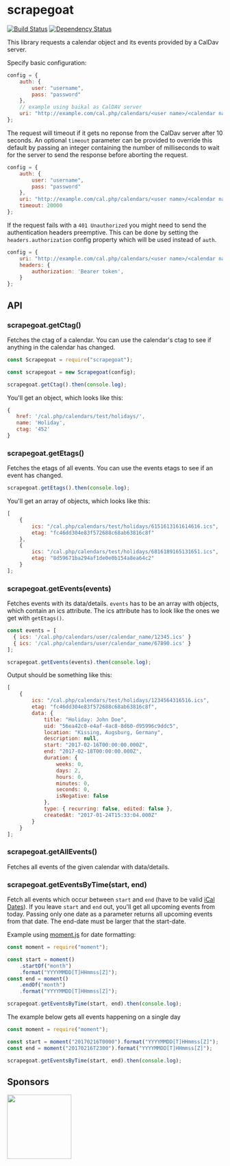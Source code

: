 # scrapegoat

[![Build Status](https://travis-ci.com/peerigon/scrapegoat.svg?branch=master)](https://travis-ci.com/peerigon/scrapegoat)
[![Dependency Status](https://david-dm.org/peerigon/scrapegoat.svg)](https://david-dm.org/peerigon/scrapegoat)

This library requests a calendar object and its events provided by a CalDav server.

Specify basic configuration:

```javascript
config = {
    auth: {
        user: "username",
        pass: "password"
    },
    // example using baikal as CalDAV server
    uri: "http://example.com/cal.php/calendars/<user name>/<calendar name>"
};
```

The request will timeout if it gets no reponse from the CalDav server after 10 seconds.
An optional `timeout` parameter can be provided to override this default by passing an integer containing the number of milliseconds to wait for the server to send the response before aborting the request.

```javascript
config = {
    auth: {
        user: "username",
        pass: "password"
    },
    uri: "http://example.com/cal.php/calendars/<user name>/<calendar name>",
    timeout: 20000
};
```

If the request fails with a `401 Unauthorized` you might need to send the authentication headers preemptive.
This can be done by setting the `headers.authorization` config property which will be used instead of `auth`.

```javascript
config = {
    uri: "http://example.com/cal.php/calendars/<user name>/<calendar name>",
    headers: {
        authorization: 'Bearer token',
    }
};
```

## API

### scrapegoat.getCtag()

Fetches the ctag of a calendar. You can use the calendar's ctag to see if anything in the calendar has changed.

```javascript
const Scrapegoat = require("scrapegoat");

const scrapegoat = new Scrapegoat(config);

scrapegoat.getCtag().then(console.log);
```

You'll get an object, which looks like this:

```javascript
{
   href: '/cal.php/calendars/test/holidays/',
   name: 'Holiday',
   ctag: '452'
}
```

### scrapegoat.getEtags()

Fetches the etags of all events. You can use the events etags to see if an event has changed.

```javascript
scrapegoat.getEtags().then(console.log);
```

You'll get an array of objects, which looks like this:

```javascript
[
    {
        ics: "/cal.php/calendars/test/holidays/6151613161614616.ics",
        etag: "fc46dd304e83f572688c68ab63816c8f"
    },
    {
        ics: "/cal.php/calendars/test/holidays/6816189165131651.ics",
        etag: "8d59671ba294af1de0e0b154a8ea64c2"
    }
];
```

### scrapegoat.getEvents(events)

Fetches events with its data/details. `events` has to be an array with objects, which contain an ics attribute. The ics attribute has to look like the ones we get with `getEtags()`.

```javascript
const events = [
  { ics: '/cal.php/calendars/user/calendar_name/12345.ics' }
  { ics: '/cal.php/calendars/user/calendar_name/67890.ics' }
];

scrapegoat.getEvents(events).then(console.log);
```

Output should be something like this:

```javascript
[
    {
        ics: "/cal.php/calendars/test/holidays/1234564316516.ics",
        etag: "fc46dd304e83f572688c68ab63816c8f",
        data: {
            title: "Holiday: John Doe",
            uid: "56ea42c0-e4af-4ac8-8d60-d95996c9ddc5",
            location: "Kissing, Augsburg, Germany",
            description: null,
            start: "2017-02-16T00:00:00.000Z",
            end: "2017-02-18T00:00:00.000Z",
            duration: {
                weeks: 0,
                days: 2,
                hours: 0,
                minutes: 0,
                seconds: 0,
                isNegative: false
            },
            type: { recurring: false, edited: false },
            createdAt: "2017-01-24T15:33:04.000Z"
        }
    }
];
```

### scrapegoat.getAllEvents()

Fetches all events of the given calendar with data/details.

### scrapegoat.getEventsByTime(start, end)

Fetch all events which occur between `start` and `end` (have to be valid [iCal Dates](http://www.kanzaki.com/docs/ical/dateTime.html)).
If you leave `start` and `end` out, you'll get all upcoming events from today.
Passing only one date as a parameter returns all upcoming events from that date.
The end-date must be larger that the start-date.

Example using [moment.js](http://momentjs.com/) for date formatting:

```javascript
const moment = require("moment");

const start = moment()
    .startOf("month")
    .format("YYYYMMDD[T]HHmmss[Z]");
const end = moment()
    .endOf("month")
    .format("YYYYMMDD[T]HHmmss[Z]");

scrapegoat.getEventsByTime(start, end).then(console.log);
```

The example below gets all events happening on a single day

```javascript
const moment = require("moment");

const start = moment("20170216T0000").format("YYYYMMDD[T]HHmmss[Z]");
const end = moment("20170216T2300").format("YYYYMMDD[T]HHmmss[Z]");

scrapegoat.getEventsByTime(start, end).then(console.log);
```

## Sponsors

[<img src="https://assets.peerigon.com/peerigon/logo/peerigon-logo-flat-spinat.png" width="150" />](https://peerigon.com)
